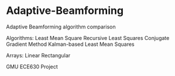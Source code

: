 Adaptive-Beamforming
====================

Adaptive Beamforming algorithm comparison

Algorithms:
Least Mean Square
Recursive Least Squares
Conjugate Gradient Method
Kalman-based Least Mean Squares

Arrays:
Linear
Rectangular

GMU ECE630 Project
